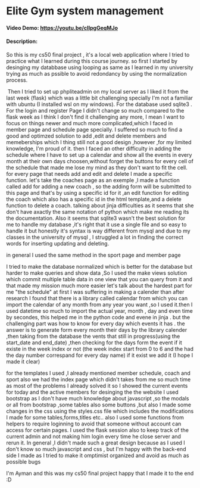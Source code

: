 
# Elite  Gym system  management 
#### Video Demo:  https://youtu.be/cIlpgGeqMJo
#### Description:
So this is my cs50 final project , it's a local web application where I tried to practice what I learned during this course journey.
so first I started by desinging my databbase using looping as same as I learned in my university trying as much as pssible to avoid redondancy by using the normalization process.

<img source=image.png>
Then I tried to set up phpliteadmin on my local server as I liked it  from the last week (flask) which was a little bit challenging specially I'm not a familiar with ubuntu (I installed wsl on my windows).
For the database used sqlite3 .
For the login and register Page I didn't change so much compared to the flask week as I think I don't find it challenging any more, I mean I want to focus on things newer and much more complicated,which I faced in member page and schedule page specially.
I suffered so much to find a good and optimzed solution to add ,edit and delete members and memeberships which I thing still not a good design ,however ,for my limited knowledge, I'm proud of it. 
then I faced an other difficulty in adding the schedule where I have to set up a calendar and show all the events in every month at their own days choosen,without forget the buttons for every cell of the schedule that made me lose my mind as they don't want to fit the cell.
for every page that needs add and edit and delete I made a specific function.
let's take the coaches page as an  exemple ,I made a function called add for adding a new coach ,
so the adding form will be submitted to this page and that's by  using a specific id for it ,an edit function for editing the coach which also has a specific id in the html template,and a delete function to delete a coach.
talking about jinja difficulties as it seems that she don't have axactly the same notation of python which make me  reading its the documentation.
Also it seems that sqlite3 wasn't the best solution for me to handle my database ,it's right that it use a single file and so easy to handle it but honestly it's syntax is way different from mysql and due to my classes in the university of mysql , I struggled  a lot in finding the correct words for inserting updating and deleting.

in general I used the same method in the sport page and member page 

I tried to make the database normalized which is better for the database but harder to make queries and show data ,So I used the make views solution which commit multiple table data in one view that you can query from it and that made my mission much more easier
let's talk about the hardest part for me "the schedule"
at first I was suffering in making a calender than after research I found that there is a library called calendar from which you can import the calendar of any month  from any year you want ,so I used it.then I used datetime so much to import the actual year, month , day and even time by secondes, this helped me in the python code and evene in jinja .
but the challenging part was how to know for every day which events it has .
the answer is to generate form every month their days by the library calender ,then taking from the database the vents that still in progress(using the start_date and end_date) ,then checking for the days form the event if it  existe in the week index or not (the week index start from 0 to 6 and the had the day number correspand for every day name) if it exist we add it (I hope I made it clear)

for the templates I used ,I already mentioned member schedule, coach and sport
also we had the index page which didn't takes from me so much time as most of the problems I already solved it 
so I showed the current events for today and the active members
for desinging the the website I used bootstrap as I don't have much knowledge about javascript ,so the modals or all from bootstrap ,some tables also some buttons ,but also I made some changes in the css using the styles.css file which includes the modifications I made for some tables,forms,titles etc..
also I used some functions from helpers to require loginning to avoid that someone without account can access for certain pages.
I used the flask session also to keep track of the current admin and not making him login every time he close server and rerun it.
In general ,I didn't made such a great design because as I used I don't know so much javascript and css , but I'm happy with the back-end side I made as I tried to make it omptimist organized and avoid as much as possible bugs 

I'm Ayman and this was my cs50 final project 
happy that I made it to the end :D

